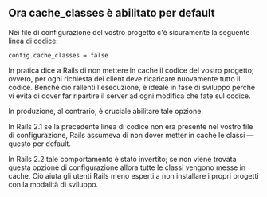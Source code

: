 ## Ora cache\_classes è abilitato per default

Nei file di configurazione del vostro progetto c'è sicuramente la seguente linea di codice:

	config.cache_classes = false

In pratica dice a Rails di non mettere in cache il codice del vostro progetto; ovvero, per ogni richiesta dei client deve ricaricare nuovamente tutto il codice. Benché ciò rallenti l'esecuzione, è ideale in fase di sviluppo perché vi evita di dover far ripartire il server ad ogni modifica che fate sul codice.

In produzione, al contrario, è cruciale abilitare tale opzione.

In Rails 2.1 se la precedente linea di codice non era presente nel vostro file di configurazione, Rails assumeva di non dover metter in cache le classi &mdash; questo per default.

In Rails 2.2 tale comportamento è stato invertito; se non viene trovata questa opzione di configurazione allora tutte le classi vengono messe in cache. Ciò aiuta gli utenti Rails meno esperti a non installare i propri progetti con la modalità di sviluppo.
